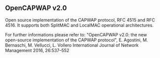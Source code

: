 ## OpenCAPWAP v2.0

Open source implementation of the CAPWAP protocol, RFC 4515 and RFC 4516.
It supports both SplitMAC and LocalMAC operational architectures.

For further informations please refer to: 
"OpenCAPWAP v2.0: the new open-source implementation of the CAPWAP protocol", E. Agostini, M. Bernaschi, M. Vellucci, L. Vollero
International Journal of Network Management 2016, 26:537–552